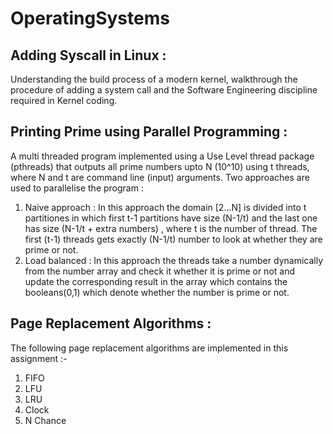 # OperatingSystems

## Adding Syscall in Linux :
Understanding the build process of a modern kernel, walkthrough the procedure of adding a system call and the Software Engineering discipline required in Kernel coding.


## Printing Prime using Parallel Programming :
A multi threaded program implemented using a Use Level thread package (pthreads) that outputs all prime numbers upto N (10^10) using t threads, where N and t are command line (input) arguments. 
Two approaches are used to parallelise the program  :
1) Naive approach :
   In this approach the domain [2...N] is divided into t partitiones in which first t-1 partitions have size (N-1/t) and the last one has size (N-1/t + extra numbers) , where t is the number of thread. The first (t-1) threads gets exactly (N-1/t) number to look at whether they are prime or not.
2) Load balanced :
   In this approach the threads take a number dynamically from the number array and check it whether it is prime or not and update the corresponding result in the array which contains the booleans(0,1) which denote whether the number is prime or not.


## Page Replacement Algorithms :
The following page replacement algorithms are implemented in this assignment :-
1) FIFO
2) LFU
3) LRU 
4) Clock
5) N Chance
